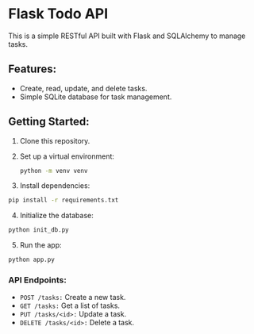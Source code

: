 # Flask Todo API

This is a simple RESTful API built with Flask and SQLAlchemy to manage tasks.

## Features:
- Create, read, update, and delete tasks.
- Simple SQLite database for task management.

## Getting Started:

1. Clone this repository.

2. Set up a virtual environment:
   ```bash
   python -m venv venv

3. Install dependencies:
  ```bash
  pip install -r requirements.txt
  ```
4. Initialize the database:
```bash
python init_db.py
```
5. Run the app:
```bash
python app.py
```
### API Endpoints:

- `POST /tasks:` Create a new task.
- `GET /tasks:` Get a list of tasks.
- `PUT /tasks/<id>:` Update a task.
- `DELETE /tasks/<id>:` Delete a task.
